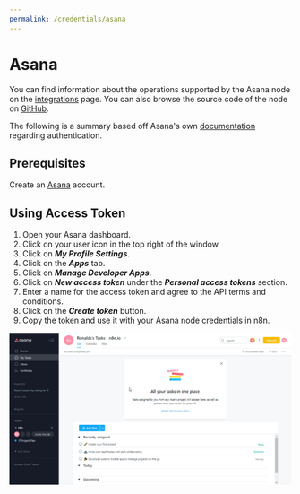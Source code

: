 ```yaml
---
permalink: /credentials/asana
---
```


# Asana

You can find information about the operations supported by the Asana node on the [integrations](https://n8n.io/integrations/n8n-nodes-base.asana) page. You can also browse the source code of the node on [GitHub](https://github.com/n8n-io/n8n/tree/master/packages/nodes-base/nodes/Asana).

The following is a summary based off Asana's own [documentation](https://developers.asana.com/docs/authentication-basics) regarding authentication.


## Prerequisites

Create an [Asana](https://www.Asana.com/) account.

<!-- ## Using OAuth

1. Open your Asana dashboard.
2. Click on your user icon in the top right of the window.
3. Click on "My Profile Settings".
4. Click on the Apps tab.
5. Click on "Manage Developer Apps".
6. Click on "New App".
7. Enter name and Create app.
8. Copy the Client ID and Client Secret to be used in your n8n Asana node credentials.
9. In the redirect URL enter the provided n8n redirect URL found in the Asana's node credentials creation settings. ![Redirect URL Explanation here](../README.md)

![Getting Asana credentials](./using-oauth.gif) -->

## Using Access Token

1. Open your Asana dashboard.
2. Click on your user icon in the top right of the window.
3. Click on ***My Profile Settings***.
4. Click on the ***Apps*** tab.
5. Click on ***Manage Developer Apps***.
6. Click on ***New access token*** under the ***Personal access tokens*** section.
7. Enter a name for the access token and agree to the API terms and conditions.
8. Click on the ***Create token*** button.
9. Copy the token and use it with your Asana node credentials in n8n.

![Getting Asana credentials](./using-access-token.gif)
